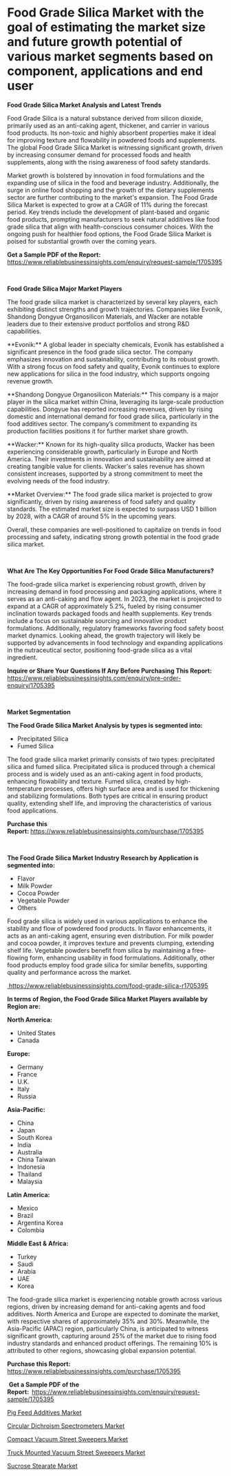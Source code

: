 <p><h1>Food Grade Silica Market with the goal of estimating the market size and future growth potential of various market segments based on component, applications and end user</h1></p><p><strong>Food Grade Silica Market Analysis and Latest Trends</strong></p>
<p><p>Food Grade Silica is a natural substance derived from silicon dioxide, primarily used as an anti-caking agent, thickener, and carrier in various food products. Its non-toxic and highly absorbent properties make it ideal for improving texture and flowability in powdered foods and supplements. The global Food Grade Silica Market is witnessing significant growth, driven by increasing consumer demand for processed foods and health supplements, along with the rising awareness of food safety standards.</p><p>Market growth is bolstered by innovation in food formulations and the expanding use of silica in the food and beverage industry. Additionally, the surge in online food shopping and the growth of the dietary supplements sector are further contributing to the market's expansion. The Food Grade Silica Market is expected to grow at a CAGR of 11% during the forecast period. Key trends include the development of plant-based and organic food products, prompting manufacturers to seek natural additives like food grade silica that align with health-conscious consumer choices. With the ongoing push for healthier food options, the Food Grade Silica Market is poised for substantial growth over the coming years.</p></p>
<p><strong>Get a Sample PDF of the Report:&nbsp;</strong> <a href="https://www.reliablebusinessinsights.com/enquiry/request-sample/1705395?utm_campaign=63&utm_medium=2&utm_source=Github&utm_content=ia&utm_term=21102024&utm_id=food-grade-silica">https://www.reliablebusinessinsights.com/enquiry/request-sample/1705395</a></p>
<p>&nbsp;</p>
<p><strong>Food Grade Silica Major Market Players</strong></p>
<p><p>The food grade silica market is characterized by several key players, each exhibiting distinct strengths and growth trajectories. Companies like Evonik, Shandong Dongyue Organosilicon Materials, and Wacker are notable leaders due to their extensive product portfolios and strong R&D capabilities.</p><p>**Evonik:** A global leader in specialty chemicals, Evonik has established a significant presence in the food grade silica sector. The company emphasizes innovation and sustainability, contributing to its robust growth. With a strong focus on food safety and quality, Evonik continues to explore new applications for silica in the food industry, which supports ongoing revenue growth.</p><p>**Shandong Dongyue Organosilicon Materials:** This company is a major player in the silica market within China, leveraging its large-scale production capabilities. Dongyue has reported increasing revenues, driven by rising domestic and international demand for food grade silica, particularly in the food additives sector. The company’s commitment to expanding its production facilities positions it for further market share growth.</p><p>**Wacker:** Known for its high-quality silica products, Wacker has been experiencing considerable growth, particularly in Europe and North America. Their investments in innovation and sustainability are aimed at creating tangible value for clients. Wacker's sales revenue has shown consistent increases, supported by a strong commitment to meet the evolving needs of the food industry.</p><p>**Market Overview:** The food grade silica market is projected to grow significantly, driven by rising awareness of food safety and quality standards. The estimated market size is expected to surpass USD 1 billion by 2028, with a CAGR of around 5% in the upcoming years.</p><p>Overall, these companies are well-positioned to capitalize on trends in food processing and safety, indicating strong growth potential in the food grade silica market.</p></p>
<p>&nbsp;</p>
<p><strong>What Are The Key Opportunities For Food Grade Silica Manufacturers?</strong></p>
<p><p>The food-grade silica market is experiencing robust growth, driven by increasing demand in food processing and packaging applications, where it serves as an anti-caking and flow agent. In 2023, the market is projected to expand at a CAGR of approximately 5.2%, fueled by rising consumer inclination towards packaged foods and health supplements. Key trends include a focus on sustainable sourcing and innovative product formulations. Additionally, regulatory frameworks favoring food safety boost market dynamics. Looking ahead, the growth trajectory will likely be supported by advancements in food technology and expanding applications in the nutraceutical sector, positioning food-grade silica as a vital ingredient.</p></p>
<p><strong>Inquire or Share Your Questions If Any Before Purchasing This Report:</strong> <a href="https://www.reliablebusinessinsights.com/enquiry/pre-order-enquiry/1705395?utm_campaign=63&utm_medium=2&utm_source=Github&utm_content=ia&utm_term=21102024&utm_id=food-grade-silica">https://www.reliablebusinessinsights.com/enquiry/pre-order-enquiry/1705395</a></p>
<p>&nbsp;</p>
<p><strong>Market Segmentation</strong></p>
<p><strong>The Food Grade Silica Market Analysis by types is segmented into:</strong></p>
<p><ul><li>Precipitated Silica</li><li>Fumed Silica</li></ul></p>
<p><p>The food grade silica market primarily consists of two types: precipitated silica and fumed silica. Precipitated silica is produced through a chemical process and is widely used as an anti-caking agent in food products, enhancing flowability and texture. Fumed silica, created by high-temperature processes, offers high surface area and is used for thickening and stabilizing formulations. Both types are critical in ensuring product quality, extending shelf life, and improving the characteristics of various food applications.</p></p>
<p><strong>Purchase this Report:&nbsp;</strong><a href="https://www.reliablebusinessinsights.com/purchase/1705395?utm_campaign=63&utm_medium=2&utm_source=Github&utm_content=ia&utm_term=21102024&utm_id=food-grade-silica">https://www.reliablebusinessinsights.com/purchase/1705395</a></p>
<p>&nbsp;</p>
<p><strong>The Food Grade Silica Market Industry Research by Application is segmented into:</strong></p>
<p><ul><li>Flavor</li><li>Milk Powder</li><li>Cocoa Powder</li><li>Vegetable Powder</li><li>Others</li></ul></p>
<p><p>Food grade silica is widely used in various applications to enhance the stability and flow of powdered food products. In flavor enhancements, it acts as an anti-caking agent, ensuring even distribution. For milk powder and cocoa powder, it improves texture and prevents clumping, extending shelf life. Vegetable powders benefit from silica by maintaining a free-flowing form, enhancing usability in food formulations. Additionally, other food products employ food grade silica for similar benefits, supporting quality and performance across the market.</p></p>
<p><a href="https://www.reliablebusinessinsights.com/food-grade-silica-r1705395?utm_campaign=63&utm_medium=2&utm_source=Github&utm_content=ia&utm_term=21102024&utm_id=food-grade-silica">&nbsp;https://www.reliablebusinessinsights.com/food-grade-silica-r1705395</a></p>
<p><strong>In terms of Region, the Food Grade Silica Market Players available by Region are:</strong></p>
<p>
    <p> <strong> North America: </strong>
        <ul>
            <li>United States</li>
            <li>Canada</li>
        </ul>
        </p> 
    <p> <strong> Europe: </strong>
        <ul>
            <li>Germany</li>
            <li>France</li>
            <li>U.K.</li>
            <li>Italy</li>
            <li>Russia</li>
        </ul>
        </p> 
    <p> <strong> Asia-Pacific: </strong>
        <ul>
            <li>China</li>
            <li>Japan</li>
            <li>South Korea</li>
            <li>India</li>
            <li>Australia</li>
            <li>China Taiwan</li>
            <li>Indonesia</li>
            <li>Thailand</li>
            <li>Malaysia</li>
        </ul>
        </p> 
    <p> <strong> Latin America: </strong>
        <ul>
            <li>Mexico</li>
            <li>Brazil</li>
            <li>Argentina Korea</li>
            <li>Colombia</li>
        </ul>
        </p> 
    <p> <strong> Middle East & Africa: </strong>
        <ul>
            <li>Turkey</li>
            <li>Saudi</li>
            <li>Arabia</li>
            <li>UAE</li>
            <li>Korea</li>
        </ul>
    </p>
    </p>
<p><p>The food-grade silica market is experiencing notable growth across various regions, driven by increasing demand for anti-caking agents and food additives. North America and Europe are expected to dominate the market, with respective shares of approximately 35% and 30%. Meanwhile, the Asia-Pacific (APAC) region, particularly China, is anticipated to witness significant growth, capturing around 25% of the market due to rising food industry standards and enhanced product offerings. The remaining 10% is attributed to other regions, showcasing global expansion potential.</p></p>
<p><strong>Purchase this Report: </strong><a href="https://www.reliablebusinessinsights.com/purchase/1705395?utm_campaign=63&utm_medium=2&utm_source=Github&utm_content=ia&utm_term=21102024&utm_id=food-grade-silica">https://www.reliablebusinessinsights.com/purchase/1705395</a></p>
<p>&nbsp;<strong>Get a Sample PDF of the Report:&nbsp;&nbsp;</strong><a href="https://www.reliablebusinessinsights.com/enquiry/request-sample/1705395?utm_campaign=63&utm_medium=2&utm_source=Github&utm_content=ia&utm_term=21102024&utm_id=food-grade-silica">https://www.reliablebusinessinsights.com/enquiry/request-sample/1705395</a></p>
<p><strong></strong></p>
<p><p><a href="https://github.com/maq4brod/Market-Research-Report-List-1/blob/main/pig-feed-additives-market.md?utm_campaign=63&utm_medium=2&utm_source=Github&utm_content=ia&utm_term=21102024&utm_id=food-grade-silica">Pig Feed Additives Market</a></p><p><a href="https://issuu.com/reportprime-2/docs/circular-dichroism-spectrometers-ma_b005480b71f57c?utm_campaign=63&utm_medium=2&utm_source=Github&utm_content=ia&utm_term=21102024&utm_id=food-grade-silica">Circular Dichroism Spectrometers Market</a></p><p><a href="https://www.linkedin.com/pulse/emerging-technologies-reshaping-compact-vacuum-street-sweepers-qpdrf?utm_campaign=63&utm_medium=2&utm_source=Github&utm_content=ia&utm_term=21102024&utm_id=food-grade-silica">Compact Vacuum Street Sweepers Market</a></p><p><a href="https://www.linkedin.com/pulse/global-truck-mounted-vacuum-street-sweepers-market-landscape-vk6uf?utm_campaign=63&utm_medium=2&utm_source=Github&utm_content=ia&utm_term=21102024&utm_id=food-grade-silica">Truck Mounted Vacuum Street Sweepers Market</a></p><p><a href="https://github.com/kimhelmer83/Market-Research-Report-List-1/blob/main/sucrose-stearate-market.md?utm_campaign=63&utm_medium=2&utm_source=Github&utm_content=ia&utm_term=21102024&utm_id=food-grade-silica">Sucrose Stearate Market</a></p></p>